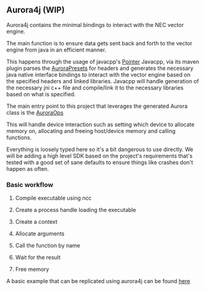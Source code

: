 Aurora4j (WIP)
----------------------------
Aurora4j contains the minimal bindings to interact with the NEC vector engine.

The main function is to ensure data gets sent back and forth to the vector engine
from java in an efficient manner.

This happens through the usage of javacpp's [Pointer](http://bytedeco.org/javacpp/apidocs/org/bytedeco/javacpp/Pointer.html)
Javacpp, via its maven plugin parses the [AuroraPresets](./src/main/java/com/nec/aurora/AuroraPresets.java)
for headers and generates the necessary java native interface bindings
to interact with the vector engine based on the specified headers
and linked libraries. Javacpp will handle generation of the necessary jni c++
file and compile/link it to the necessary libraries based on what is specified.

The main entry point to this project that leverages the generated Aurora class is the
[AuroraOps](./src/main/java/com/nec/aurora/AuroraOps.java)

This will handle device interaction such as setting which device to allocate memory on,
allocating and freeing host/device memory and calling functions.

Everything is loosely typed here so it's a bit dangerous to use directly.
We will be adding a high level SDK based on the project's requirements
that's tested with a good set of sane defaults to ensure things like crashes
don't happen as often.


### Basic workflow

1. Compile executable using ncc

2. Create a process handle loading the executable

3. Create a context 

4. Allocate arguments

5. Call the function by name

5. Wait for the result

6. Free memory

A basic example that can be replicated using aurora4j can be found [here](https://www.hpc.nec/documents/veos/en/veoffload/md_GettingStarted.html)

